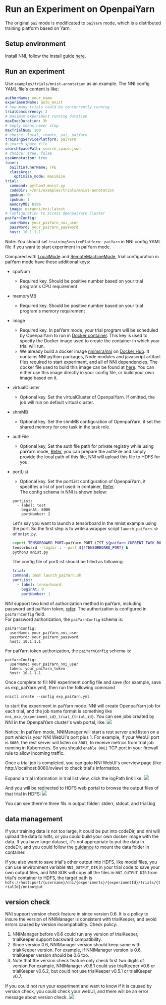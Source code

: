 **Run an Experiment on OpenpaiYarn**
===
The original `pai` mode is modificated to `paiYarn` mode, which is a distributed training platform based on Yarn.

## Setup environment
Install NNI, follow the install guide [here](../Tutorial/QuickStart.md).

## Run an experiment
Use `examples/trials/mnist-annotation` as an example. The NNI config YAML file's content is like:

```yaml
authorName: your_name
experimentName: auto_mnist
# how many trials could be concurrently running
trialConcurrency: 2
# maximum experiment running duration
maxExecDuration: 3h
# empty means never stop
maxTrialNum: 100
# choice: local, remote, pai, paiYarn
trainingServicePlatform: paiYarn
# search space file
searchSpacePath: search_space.json
# choice: true, false
useAnnotation: true
tuner:
  builtinTunerName: TPE
  classArgs:
    optimize_mode: maximize
trial:
  command: python3 mnist.py
  codeDir: ~/nni/examples/trials/mnist-annotation
  gpuNum: 0
  cpuNum: 1
  memoryMB: 8196
  image: msranni/nni:latest
# Configuration to access OpenpaiYarn Cluster
paiYarnConfig:
  userName: your_paiYarn_nni_user
  passWord: your_paiYarn_password
  host: 10.1.1.1
```

Note: You should set `trainingServicePlatform: paiYarn` in NNI config YAML file if you want to start experiment in paiYarn mode.

Compared with [LocalMode](LocalMode.md) and [RemoteMachineMode](RemoteMachineMode.md), trial configuration in paiYarn mode have these additional keys:
* cpuNum
    * Required key. Should be positive number based on your trial program's CPU  requirement
* memoryMB
    * Required key. Should be positive number based on your trial program's memory requirement
* image
    * Required key. In paiYarn mode, your trial program will be scheduled by OpenpaiYarn to run in [Docker container](https://www.docker.com/). This key is used to specify the Docker image used to create the container in which your trial will run.
    * We already build a docker image [nnimsra/nni](https://hub.docker.com/r/msranni/nni/) on [Docker Hub](https://hub.docker.com/). It contains NNI python packages, Node modules and javascript artifact files required to start experiment, and all of NNI dependencies. The docker file used to build this image can be found at [here](https://github.com/Microsoft/nni/tree/master/deployment/docker/Dockerfile). You can either use this image directly in your config file, or build your own image based on it.
* virtualCluster
    * Optional key. Set the virtualCluster of OpenpaiYarn. If omitted, the job will run on default virtual cluster.
* shmMB
    * Optional key. Set the shmMB configuration of OpenpaiYarn, it set the shared memory for one task in the task role.
* authFile
    * Optional key, Set the auth file path for private registry while using paiYarn mode, [Refer](https://github.com/microsoft/paiYarn/blob/2ea69b45faa018662bc164ed7733f6fdbb4c42b3/docs/faq.md#q-how-to-use-private-docker-registry-job-image-when-submitting-an-openpaiYarn-job), you can prepare the authFile and simply provide the local path of this file, NNI will upload this file to HDFS for you.
* portList  
    * Optional key. Set the portList configuration of OpenpaiYarn, it specifies a list of port used in container, [Refer](https://github.com/microsoft/paiYarn/blob/b2324866d0280a2d22958717ea6025740f71b9f0/docs/job_tutorial.md#specification).  
    The config schema in NNI is shown below:
    ```
    portList:
      - label: test
        beginAt: 8080
        portNumber: 2
    ``` 
    Let's say you want to launch a tensorboard in the mnist example using the port. So the first step is to write a wrapper script `launch_paiYarn.sh` of `mnist.py`.

    ```bash
    export TENSORBOARD_PORT=paiYarn_PORT_LIST_${paiYarn_CURRENT_TASK_ROLE_NAME}_0_tensorboard
    tensorboard --logdir . --port ${!TENSORBOARD_PORT} &
    python3 mnist.py
    ```
    The config file of portList should be filled as following:

    ```yaml
  trial:
    command: bash launch_paiYarn.sh
    portList:
      - label: tensorboard
        beginAt: 0
        portNumber: 1
    ```

NNI support two kind of authorization method in paiYarn, including password and paiYarn token, [refer](https://github.com/microsoft/paiYarn/blob/b6bd2ab1c8890f91b7ac5859743274d2aa923c22/docs/rest-server/API.md#2-authentication). The authorization is configured in `paiYarnConfig` field.  
For password authorization, the `paiYarnConfig` schema is:
```
paiYarnConfig:
  userName: your_paiYarn_nni_user
  passWord: your_paiYarn_password
  host: 10.1.1.1
```  
For paiYarn token authorization, the `paiYarnConfig` schema is:
```
paiYarnConfig:
  userName: your_paiYarn_nni_user
  token: your_paiYarn_token
  host: 10.1.1.1
```

Once complete to fill NNI experiment config file and save (for example, save as exp_paiYarn.yml), then run the following command
```
nnictl create --config exp_paiYarn.yml
```
to start the experiment in paiYarn mode. NNI will create OpenpaiYarn job for each trial, and the job name format is something like `nni_exp_{experiment_id}_trial_{trial_id}`.
You can see jobs created by NNI in the OpenpaiYarn cluster's web portal, like:
![](../../img/nni_pai_joblist.jpg)

Notice: In paiYarn mode, NNIManager will start a rest server and listen on a port which is your NNI WebUI's port plus 1. For example, if your WebUI port is `8080`, the rest server will listen on `8081`, to receive metrics from trial job running in Kubernetes. So you should `enable 8081` TCP port in your firewall rule to allow incoming traffic.

Once a trial job is completed, you can goto NNI WebUI's overview page (like http://localhost:8080/oview) to check trial's information.

Expand a trial information in trial list view, click the logPath link like:
![](../../img/nni_webui_joblist.jpg)

And you will be redirected to HDFS web portal to browse the output files of that trial in HDFS:
![](../../img/nni_trial_hdfs_output.jpg)

You can see there're three fils in output folder: stderr, stdout, and trial.log

## data management
If your training data is not too large, it could be put into codeDir, and nni will upload the data to hdfs, or you could build your own docker image with the data. If you have large dataset, it's not appropriate to put the data in codeDir, and you could follow the [guidance](https://github.com/microsoft/paiYarn/blob/master/docs/user/storage.md) to mount the data folder in container.

If you also want to save trial's other output into HDFS, like model files, you can use environment variable `NNI_OUTPUT_DIR` in your trial code to save your own output files, and NNI SDK will copy all the files in `NNI_OUTPUT_DIR` from trial's container to HDFS, the target path is `hdfs://host:port/{username}/nni/{experiments}/{experimentId}/trials/{trialId}/nnioutput`

## version check
NNI support version check feature in since version 0.6. It is a policy to insure the version of NNIManager is consistent with trialKeeper, and avoid errors caused by version incompatibility.
Check policy:
1. NNIManager before v0.6 could run any version of trialKeeper, trialKeeper support backward compatibility.
2. Since version 0.6, NNIManager version should keep same with triakKeeper version. For example, if NNIManager version is 0.6, trialKeeper version should be 0.6 too.
3. Note that the version check feature only check first two digits of version.For example, NNIManager v0.6.1 could use trialKeeper v0.6 or trialKeeper v0.6.2, but could not use trialKeeper v0.5.1 or trialKeeper v0.7.

If you could not run your experiment and want to know if it is caused by version check, you could check your webUI, and there will be an error message about version check.
![](../../img/version_check.png)
